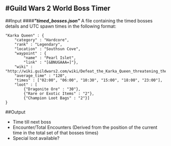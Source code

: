 #Guild Wars 2 World Boss Timer
------------


##Input
####**_"timed_bosses.json"_** 
A file containing the timed bosses details and UTC spawn times in the following format:
    
    "Karka Queen" : {
        "category" : "Hardcore",
        "rank" : "Legendary",
        "location" : "Southsun Cove",
        "waypoint" : {
            "name" : "Pearl Islet",
            "link" : "[&BNUGAAA=]"},
        "wiki" : "http://wiki.guildwars2.com/wiki/Defeat_the_Karka_Queen_threatening_the_settlements",
        "average_time" : "120",
        "times" : ["02:00", "06:00", "10:30", "15:00", "18:00", "23:00"],
        "loot" : [
            {"Dragonite Ore" : "30"},
            {"Rare or Exotic Items" : "2"},
            {"Champion Loot Bags" : "2"}]
    }

##Output
* Time till next boss
* Encounter/Total Encounters (Derived from the position of the current time in the total set of that bosses times)
* Special loot available?
